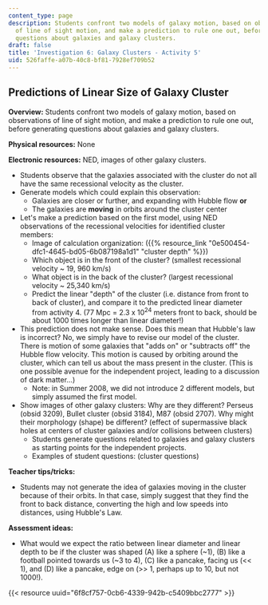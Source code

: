 ```yaml
---
content_type: page
description: Students confront two models of galaxy motion, based on observations
  of line of sight motion, and make a prediction to rule one out, before generating
  questions about galaxies and galaxy clusters.
draft: false
title: 'Investigation 6: Galaxy Clusters - Activity 5'
uid: 526faffe-a07b-40c8-bf81-7928ef709b52
---
```

## **Predictions of Linear Size of Galaxy Cluster**

**Overview:** Students confront two models of galaxy motion, based on observations of line of sight motion, and make a prediction to rule one out, before generating questions about galaxies and galaxy clusters.

**Physical resources:** None

**Electronic resources:** NED, images of other galaxy clusters.

- Students observe that the galaxies associated with the cluster do not all have the same recessional velocity as the cluster.
- Generate models which could explain this observation: 
    - Galaxies are closer or further, and expanding with Hubble flow **or**
    - The galaxies are **moving** in orbits around the cluster center
- Let's make a prediction based on the first model, using NED observations of the recessional velocities for identified cluster members: 
    - Image of calculation organization: ({{% resource_link "0e500454-dfc1-4645-bd05-6b087198a1d1" "cluster depth" %}})
    - Which object is in the front of the cluster? (smallest recessional velocity ~ 19, 960 km/s)
    - What object is in the back of the cluster? (largest recessional velocity ~ 25,340 km/s)
    - Predict the linear "depth" of the cluster (i.e. distance from front to back of cluster), and compare it to the predicted linear diameter from activity 4. (77 Mpc = 2.3 x 10<sup>24</sup> meters front to back, should be about 1000 times longer than linear diameter!)
- This prediction does not make sense. Does this mean that Hubble's law is incorrect? No, we simply have to revise our model of the cluster. There is motion of some galaxies that "adds on" or "subtracts off" the Hubble flow velocity. This motion is caused by orbiting around the cluster, which can tell us about the mass present in the cluster. (This is one possible avenue for the independent project, leading to a discussion of dark matter…) 
    - Note: in Summer 2008, we did not introduce 2 different models, but simply assumed the first model.
- Show images of other galaxy clusters: Why are they different? Perseus (obsid 3209), Bullet cluster (obsid 3184), M87 (obsid 2707). Why might their morphology (shape) be different? (effect of supermassive black holes at centers of cluster galaxies and/or collisions between clusters) 
    - Students generate questions related to galaxies and galaxy clusters as starting points for the independent projects.
    - Examples of student questions: (cluster questions)

**Teacher tips/tricks:**

- Students may not generate the idea of galaxies moving in the cluster because of their orbits. In that case, simply suggest that they find the front to back distance, converting the high and low speeds into distances, using Hubble's Law.

**Assessment ideas:**

- What would we expect the ratio between linear diameter and linear depth to be if the cluster was shaped (A) like a sphere (~1), (B) like a football pointed towards us (~3 to 4), (C) like a pancake, facing us (\<\< 1), and (D) like a pancake, edge on (>> 1, perhaps up to 10, but not 1000!).

{{< resource uuid="6f8cf757-0cb6-4339-942b-c5409bbc2777" >}}